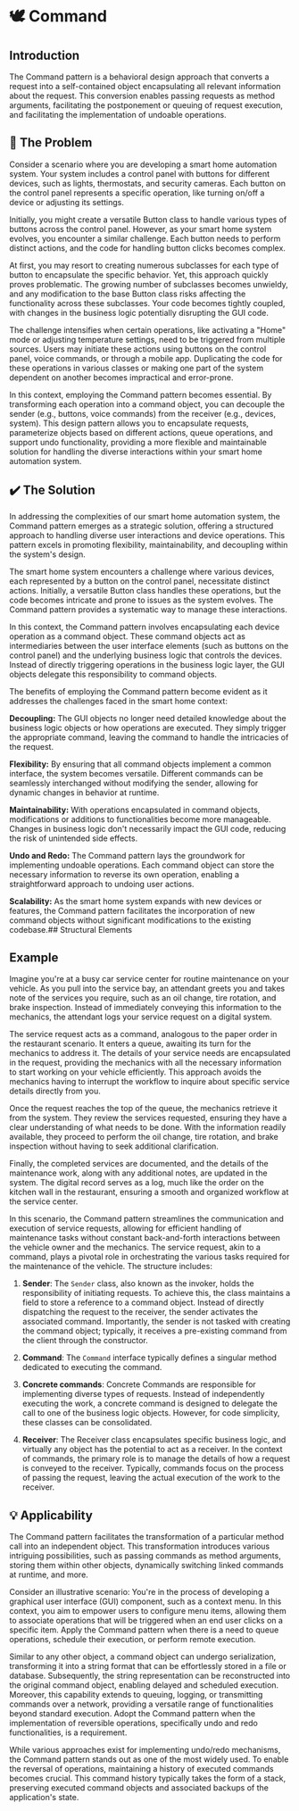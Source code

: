 
# 🕊️ Command
## Introduction
The Command pattern is a behavioral design approach that converts a request into a self-contained object encapsulating all relevant information about the request. This conversion enables passing requests as method arguments, facilitating the postponement or queuing of request execution, and facilitating the implementation of undoable operations.

##  🚨 The Problem
Consider a scenario where you are developing a smart home automation system. Your system includes a control panel with buttons for different devices, such as lights, thermostats, and security cameras. Each button on the control panel represents a specific operation, like turning on/off a device or adjusting its settings.

Initially, you might create a versatile Button class to handle various types of buttons across the control panel. However, as your smart home system evolves, you encounter a similar challenge. Each button needs to perform distinct actions, and the code for handling button clicks becomes complex.

At first, you may resort to creating numerous subclasses for each type of button to encapsulate the specific behavior. Yet, this approach quickly proves problematic. The growing number of subclasses becomes unwieldy, and any modification to the base Button class risks affecting the functionality across these subclasses. Your code becomes tightly coupled, with changes in the business logic potentially disrupting the GUI code.

The challenge intensifies when certain operations, like activating a "Home" mode or adjusting temperature settings, need to be triggered from multiple sources. Users may initiate these actions using buttons on the control panel, voice commands, or through a mobile app. Duplicating the code for these operations in various classes or making one part of the system dependent on another becomes impractical and error-prone.

In this context, employing the Command pattern becomes essential. By transforming each operation into a command object, you can decouple the sender (e.g., buttons, voice commands) from the receiver (e.g., devices, system). This design pattern allows you to encapsulate requests, parameterize objects based on different actions, queue operations, and support undo functionality, providing a more flexible and maintainable solution for handling the diverse interactions within your smart home automation system.
## ✔️ The Solution
In addressing the complexities of our smart home automation system, the Command pattern emerges as a strategic solution, offering a structured approach to handling diverse user interactions and device operations. This pattern excels in promoting flexibility, maintainability, and decoupling within the system's design.

The smart home system encounters a challenge where various devices, each represented by a button on the control panel, necessitate distinct actions. Initially, a versatile Button class handles these operations, but the code becomes intricate and prone to issues as the system evolves. The Command pattern provides a systematic way to manage these interactions.

In this context, the Command pattern involves encapsulating each device operation as a command object. These command objects act as intermediaries between the user interface elements (such as buttons on the control panel) and the underlying business logic that controls the devices. Instead of directly triggering operations in the business logic layer, the GUI objects delegate this responsibility to command objects.

The benefits of employing the Command pattern become evident as it addresses the challenges faced in the smart home context:

**Decoupling:** The GUI objects no longer need detailed knowledge about the business logic objects or how operations are executed. They simply trigger the appropriate command, leaving the command to handle the intricacies of the request.

**Flexibility:** By ensuring that all command objects implement a common interface, the system becomes versatile. Different commands can be seamlessly interchanged without modifying the sender, allowing for dynamic changes in behavior at runtime.

**Maintainability:** With operations encapsulated in command objects, modifications or additions to functionalities become more manageable. Changes in business logic don't necessarily impact the GUI code, reducing the risk of unintended side effects.

**Undo and Redo:** The Command pattern lays the groundwork for implementing undoable operations. Each command object can store the necessary information to reverse its own operation, enabling a straightforward approach to undoing user actions.

**Scalability:** As the smart home system expands with new devices or features, the Command pattern facilitates the incorporation of new command objects without significant modifications to the existing codebase.## Structural Elements

## Example
Imagine you're at a busy car service center for routine maintenance on your vehicle. As you pull into the service bay, an attendant greets you and takes note of the services you require, such as an oil change, tire rotation, and brake inspection. Instead of immediately conveying this information to the mechanics, the attendant logs your service request on a digital system.

The service request acts as a command, analogous to the paper order in the restaurant scenario. It enters a queue, awaiting its turn for the mechanics to address it. The details of your service needs are encapsulated in the request, providing the mechanics with all the necessary information to start working on your vehicle efficiently. This approach avoids the mechanics having to interrupt the workflow to inquire about specific service details directly from you.

Once the request reaches the top of the queue, the mechanics retrieve it from the system. They review the services requested, ensuring they have a clear understanding of what needs to be done. With the information readily available, they proceed to perform the oil change, tire rotation, and brake inspection without having to seek additional clarification.

Finally, the completed services are documented, and the details of the maintenance work, along with any additional notes, are updated in the system. The digital record serves as a log, much like the order on the kitchen wall in the restaurant, ensuring a smooth and organized workflow at the service center.

In this scenario, the Command pattern streamlines the communication and execution of service requests, allowing for efficient handling of maintenance tasks without constant back-and-forth interactions between the vehicle owner and the mechanics. The service request, akin to a command, plays a pivotal role in orchestrating the various tasks required for the maintenance of the vehicle.
The structure includes:

1. **Sender**: The `Sender` class, also known as the invoker, holds the responsibility of initiating requests. To achieve this, the class maintains a field to store a reference to a command object. Instead of directly dispatching the request to the receiver, the sender activates the associated command. Importantly, the sender is not tasked with creating the command object; typically, it receives a pre-existing command from the client through the constructor.

2. **Command**: The `Command` interface typically defines a singular method dedicated to executing the command.

3. **Concrete commands**: Concrete Commands are responsible for implementing diverse types of requests. Instead of independently executing the work, a concrete command is designed to delegate the call to one of the business logic objects. However, for code simplicity, these classes can be consolidated.

4. **Receiver**: The Receiver class encapsulates specific business logic, and virtually any object has the potential to act as a receiver. In the context of commands, the primary role is to manage the details of how a request is conveyed to the receiver. Typically, commands focus on the process of passing the request, leaving the actual execution of the work to the receiver.


## 💡 Applicability
The Command pattern facilitates the transformation of a particular method call into an independent object. This transformation introduces various intriguing possibilities, such as passing commands as method arguments, storing them within other objects, dynamically switching linked commands at runtime, and more.

Consider an illustrative scenario: You're in the process of developing a graphical user interface (GUI) component, such as a context menu. In this context, you aim to empower users to configure menu items, allowing them to associate operations that will be triggered when an end user clicks on a specific item.
Apply the Command pattern when there is a need to queue operations, schedule their execution, or perform remote execution.

Similar to any other object, a command object can undergo serialization, transforming it into a string format that can be effortlessly stored in a file or database. Subsequently, the string representation can be reconstructed into the original command object, enabling delayed and scheduled execution. Moreover, this capability extends to queuing, logging, or transmitting commands over a network, providing a versatile range of functionalities beyond standard execution.
Adopt the Command pattern when the implementation of reversible operations, specifically undo and redo functionalities, is a requirement.

While various approaches exist for implementing undo/redo mechanisms, the Command pattern stands out as one of the most widely used. To enable the reversal of operations, maintaining a history of executed commands becomes crucial. This command history typically takes the form of a stack, preserving executed command objects and associated backups of the application's state.





